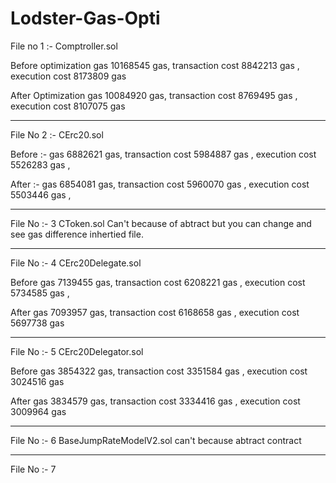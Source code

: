 # Lodster-Gas-Opti

File no 1 :- 
Comptroller.sol 

Before optimization 
gas	10168545 gas,
transaction cost	8842213 gas ,
execution cost	8173809 gas 

After Optimization 
gas	10084920 gas,
transaction cost	8769495 gas ,
execution cost	8107075 gas 

--------------------------------------------------------------------------------------------------------------------

File No 2 :- CErc20.sol

Before :- 
gas	6882621 gas,
transaction cost	5984887 gas ,
execution cost	5526283 gas ,


After :- 
gas	6854081 gas,
transaction cost	5960070 gas ,
execution cost	5503446 gas ,

------------------------------------------------------------------------------------------------------------------

File No :- 3 CToken.sol
Can't because of abtract but you can change and see gas difference inhertied file.

------------------------------------------------------------------------------------------------------------------

File No :- 4 CErc20Delegate.sol

Before 
gas	7139455 gas,
transaction cost	6208221 gas ,
execution cost	5734585 gas ,

After
gas	7093957 gas,
transaction cost	6168658 gas ,
execution cost	5697738 gas 


-------------------------------------------------------------------------------------------------------------------

File No :- 5 CErc20Delegator.sol

Before 
gas	3854322 gas,
transaction cost	3351584 gas ,
execution cost	3024516 gas 

After 
gas	3834579 gas,
transaction cost	3334416 gas ,
execution cost	3009964 gas 

-------------------------------------------------------------------------------------------------------------------
File No :- 6 BaseJumpRateModelV2.sol
can't because abtract contract 

------------------------------------------------------------------------------------------------------------------
File No :- 7 
